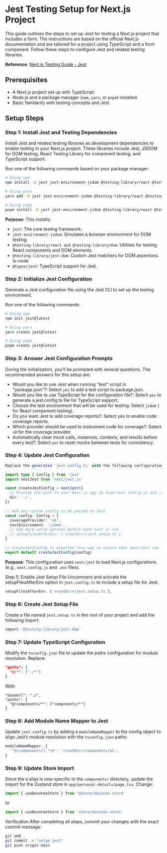 # Jest Testing Setup for Next.js Project

This guide outlines the steps to set up Jest for testing a Next.js project that includes a form. The instructions are based on the official Next.js documentation and are tailored for a project using TypeScript and a form component. Follow these steps to configure Jest and related testing libraries.

**Reference**: [Next.js Testing Guide - Jest](https://nextjs.org/docs/app/guides/testing/jest)

## Prerequisites

- A Next.js project set up with TypeScript.
- Node.js and a package manager (`npm`, `yarn`, or `pnpm`) installed.
- Basic familiarity with testing concepts and Jest.

## Setup Steps

### Step 1: Install Jest and Testing Dependencies

Install Jest and related testing libraries as development dependencies to enable testing in your Next.js project. These libraries include Jest, JSDOM for DOM testing, React Testing Library for component testing, and TypeScript support.

Run one of the following commands based on your package manager:

```bash
# Using npm
npm install -D jest jest-environment-jsdom @testing-library/react @testing-library/dom @testing-library/jest-dom ts-node @types/jest

# Using yarn
yarn add -D jest jest-environment-jsdom @testing-library/react @testing-library/dom @testing-library/jest-dom ts-node @types/jest

# Using pnpm
pnpm install -D jest jest-environment-jsdom @testing-library/react @testing-library/dom @testing-library/jest-dom ts-node @types/jest
```

**Purpose:** This installs:
- `jest`: The core testing framework.
- `jest-environment-jsdom`: Simulates a browser environment for DOM testing.
- `@testing-library/react and @testing-library/dom`: Utilities for testing React components and DOM elements.
- `@testing-library/jest-dom`: Custom Jest matchers for DOM assertions.
ts-node
- `@types/jest`: TypeScript support for Jest.

### Step 2: Initialize Jest Configuration

Generate a Jest configuration file using the Jest CLI to set up the testing environment.

Run one of the following commands:
```bash
# Using npm
npm init jest@latest

# Using yarn
yarn create jest@latest

# Using pnpm
pnpm create jest@latest
```

### Step 3: Answer Jest Configuration Prompts
During the initialization, you’ll be prompted with several questions. The recommended answers for this setup are:

- Would you like to use Jest when running "test" script in "package.json"?: Select `yes` to add a test script to package.json.
- Would you like to use TypeScript for the configuration file?: Select `yes` to generate a jest.config.ts file for TypeScript support.
- Choose the test environment that will be used for testing: Select `jsdom` ( for React component testing).
- Do you want Jest to add coverage reports?: Select yes to enable code coverage reports.
- Which provider should be used to instrument code for coverage?: Select `v8` for the coverage provider.
- Automatically clear mock calls, instances, contexts, and results before every test?: Select `yes` to reset mocks between tests for consistency.

### Step 4: Update Jest Configuration
```typescript
Replace the generated `jest.config.ts` with the following configuration to integrate Jest with Next.js and set up the JSDOM environment:

import type { Config } from 'jest'
import nextJest from 'next/jest.js'

const createJestConfig = nextJest({
  // Provide the path to your Next.js app to load next.config.js and .env files in your test environment
  dir: './',
})

// Add any custom config to be passed to Jest
const config: Config = {
  coverageProvider: 'v8',
  testEnvironment: 'jsdom',
  // Add more setup options before each test is run
  // setupFilesAfterEnv: ['<rootDir>/jest.setup.ts'],
}

// createJestConfig is exported this way to ensure that next/jest can load the Next.js config which is async
export default createJestConfig(config)
```

**Purpose**: This configuration uses `next/jest` to load Next.js configurations (e.g., `next.config.js` and `.env` files).

Step 5: Enable Jest Setup File
Uncomment and activate the setupFilesAfterEnv option in `jest.config.ts` to include a setup file for Jest:
```typescript
setupFilesAfterEnv: ['<rootDir>/jest.setup.ts'],
```

### Step 6: Create Jest Setup File
Create a file named `jest.setup.ts` in the root of your project and add the following import:
```bash
import '@testing-library/jest-dom'
```

### Step 7: Update TypeScript Configuration
Modify the `tsconfig.json` file to update the paths configuration for module resolution. Replace:
```json
"paths": {
  "@/*": ["./*"]
}
```
With:
```
"baseUrl": "./",
"paths": {
  "@/components/*": ["components/*"]
}
```
### Step 8: Add Module Name Mapper to Jest
Update `jest.config.ts` by adding a `moduleNameMapper` to the config object to align Jest’s module resolution with the `tsconfig.json` paths:
```typescript
moduleNameMapper: {
  '^@/components/(.*)$': '<rootDir>/components/$1',
}
```

### Step 9: Update Store Import
Since the `@` alias is now specific to the `components/` directory, update the import for the Zustand store in `app/personal-details/page.tsx`. Change:
```typescript
import { useDevoteeStore } from '@store/devotee-store'
```
to
```typescript
import { useDevoteeStore } from 'store/devotee-store'
```

Verification
After completing all steps, commit your changes with the exact commit message:
```bash
git add .
git commit -m "setup jest"
git push origin main
```
